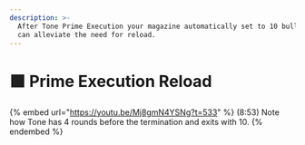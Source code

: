 ```yaml
---
description: >-
  After Tone Prime Execution your magazine automatically set to 10 bullets. This
  can alleviate the need for reload.
---
```


# 🟩 Prime Execution Reload

{% embed url="https://youtu.be/Mj8gmN4YSNg?t=533" %}
(8:53) Note how Tone has 4 rounds before the termination and exits with 10.
{% endembed %}
